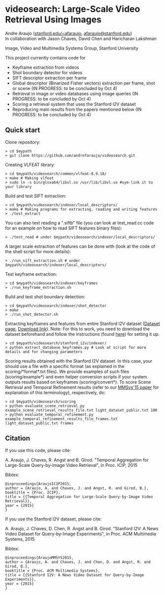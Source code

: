 # videosearch: Large-Scale Video Retrieval Using Images

Andre Araujo ([stanford.edu/~afaraujo](http://stanford.edu/~afaraujo), afaraujo@stanford.edu)  
In collaboration with Jason Chaves, David Chen and Haricharan Lakshman

Image, Video and Multimedia Systems Group, Stanford University

This project currently contains code for 
- Keyframe extraction from videos
- Shot boundary detector for videos
- SIFT descriptor extraction per frame
- Global descriptor (Binarized Fisher vectors) extraction per frame, shot or scene (IN PROGRESS: to be concluded by Oct 4)
- Retrieval in image or video databases using image queries (IN PROGRESS: to be concluded by Oct 4)
- Scoring a retrieval system that uses the Stanford I2V dataset
- Reproducing main results from the papers mentioned below (IN PROGRESS: to be concluded by Oct 4)

## Quick start

Clone repository:

    > cd $mypath
    > git clone https://github.com/andrefaraujo/videosearch.git

Creating VLFEAT library:

    > cd $mypath/videosearch/common/vlfeat-0.9.18/
    > make # Making vlfeat
    > sudo ln -s bin/glnxa64/libvl.so /usr/lib/libvl.so #sym-link it to your library

Build and test SIFT extraction:

    > cd $mypath/videosearch/indexer/local_descriptors/
    > make # Making programs for extracting, reading and writing features
    > ./test_extract

You can also test reading a ".siftb" file (you can look at test_read.cc code for an example on how to read SIFT features binary files):

    > ./test_read # under $mypath/videosearch/indexer/local_descriptors/

A larger scale extraction of features can be done with (look at the code of the shell script for more details):

    > ./run_sift_extraction.sh # under $mypath/videosearch/indexer/local_descriptors/ 

Test keyframe extraction:

    > cd $mypath/videosearch/indexer/keyframes
    > ./run_keyframe_extraction.sh

Build and test shot boundary detection:

    > cd $mypath/videosearch/indexer/shot_detector
    > make
    > ./run_shot_detector.sh

Extracting keyframes and features from entire Stanford I2V dataset ([Dataset page](http://blackhole1.stanford.edu/vidsearch/dataset/stanfordi2v.html), [Download link](http://purl.stanford.edu/zx935qw7203)). Note: For this to work, you need to download the dataset beforehand and follow the instructions (found [here](https://stacks.stanford.edu/file/druid:zx935qw7203/README.txt)) for setting it up.

    > cd $mypath/videosearch/stanford_i2v/indexer/
    > python extract_database_keyframes.py # Look at script for more details and for changing parameters

Scoring results obtained with the Stanford I2V dataset. In this case, your should use a file with a specific format (as explained in the scoring/\*format\*.txt files). We provide examples of such files (scoring/example\*) and even helper conversion scripts if your system outputs results based on keyframes (scoring/convert\*). To score Scene Retrieval and Temporal Refinement results (refer to our [MMSys'15 paper](http://web.stanford.edu/~afaraujo/Araujo_et_al_MMSys_v14.pdf) for explanation of this terminology), respectively, do:

    > cd $mypath/videosearch/scoring
    > python evaluate_scene_retrieval.py example_scene_retrieval_results_file.txt light_dataset_public.txt 100
    > python evaluate_temporal_refinement.py example_temporal_refinement_results_file_frames.txt light_dataset_public.txt frames

## Citation
If you use this code, please cite:

A. Araujo, J. Chaves, R. Angst and B. Girod. "Temporal Aggregation for Large-Scale Query-by-Image Video Retrieval", in Proc. ICIP, 2015

Bibtex:

    @inproceedings{AraujoICIP2015,
    author = {Araujo, A. and Chaves, J. and Angst, R. and Girod, B.},
    booktitle = {Proc. ICIP},
    title = {{Temporal Aggregation for Large-Scale Query-by-Image Video Retrieval}},
    year = {2015}
    }

If you use the Stanford I2V dataset, please cite:

A. Araujo, J. Chaves, D. Chen, R. Angst and B. Girod. "Stanford I2V: A News Video Dataset for Query-by-Image Experiments", in Proc. ACM Multimedia Systems, 2015

Bibtex:

    @inproceedings{AraujoMMSYS2015,
    author = {Araujo, A. and Chaves, J. and Chen, D. and Angst, R. and Girod, B.},
    booktitle = {Proc. ACM Multimedia Systems},
    title = {{Stanford I2V: A News Video Dataset for Query-by-Image Experiments}},
    year = {2015}
    }
